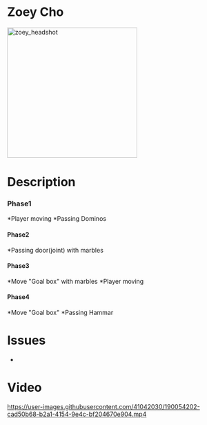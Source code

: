 # Zoey Cho

<img width="301" alt="zoey_headshot" src="https://user-images.githubusercontent.com/41042030/188771928-4b198eef-5117-4fd7-8c5b-0c2fe020d567.png">


# Description
### Phase1
  *Player moving
  *Passing Dominos
#### Phase2
  *Passing door(joint) with marbles
#### Phase3
  *Move "Goal box" with marbles
  *Player moving
#### Phase4
  *Move "Goal box"
  *Passing Hammar
# Issues
-

# Video

https://user-images.githubusercontent.com/41042030/190054202-cad50b68-b2a1-4154-9e4c-bf204670e904.mp4

